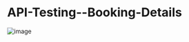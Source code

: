 # API-Testing--Booking-Details
![image](https://user-images.githubusercontent.com/113117762/194288597-93cda27a-7bfe-4a32-b994-25f089178c61.png)
